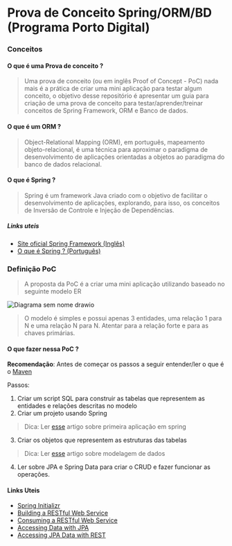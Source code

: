 # Prova de Conceito Spring/ORM/BD (Programa Porto Digital)

### Conceitos

#### O que é uma Prova de conceito ?

> Uma prova de conceito (ou em inglês Proof of Concept - PoC) nada mais é a prática de criar uma mini aplicação para testar algum conceito, o objetivo desse repositório é apresentar um guia para criação de uma prova de conceito para testar/aprender/treinar conceitos de Spring Framework, ORM e Banco de dados.

#### O que é um ORM ?

> Object-Relational Mapping (ORM), em português, mapeamento objeto-relacional, é uma técnica para aproximar o paradigma de desenvolvimento de aplicações orientadas a objetos ao paradigma do banco de dados relacional. 

#### O que é Spring ?

> Spring é um framework Java criado com o objetivo de facilitar o desenvolvimento de aplicações, explorando, para isso, os conceitos de Inversão de Controle e Injeção de Dependências.

##### Links uteis

- [Site oficial Spring Framework (Inglês)](https://spring.io/)
- [O que é Spring ? (Português)](https://www.treinaweb.com.br/blog/o-que-e-o-spring)

### Definição PoC

> A proposta da PoC é a criar uma mini aplicação utilizando baseado no seguinte modelo ER

![Diagrama sem nome drawio](https://user-images.githubusercontent.com/11702372/188249122-068aaeec-cde3-473e-a185-5ab790ebb947.png)

> O modelo é simples e possui apenas 3 entidades, uma relação 1 para N e uma relação N para N. Atentar para a relação forte e para as chaves primárias.

#### O que fazer nessa PoC ?

**Recomendação**: Antes de começar os passos a seguir entender/ler o que é o [Maven](https://www.devmedia.com.br/introducao-ao-maven/25128)

Passos:
1. Criar um script SQL para construir as tabelas que representem as entidades e relações descritas no modelo
2. Criar um projeto usando Spring 

> Dica: Ler [esse](https://dicasdejava.com.br/spring-boot-como-criar-a-estrutura-de-uma-aplicacao-web-do-zero-com-spring-initializr/) artigo sobre primeira aplicação em spring

3. Criar os objetos que representem as estruturas das tabelas 

> Dica: Ler [esse](https://www.devmedia.com.br/modelagem-de-dados-tutorial/20398) artigo sobre modelagem de dados

4. Ler sobre JPA e Spring Data para criar o CRUD e fazer funcionar as operações.



#### Links Uteis

- [Spring Initializr](https://start.spring.io/)
- [Building a RESTful Web Service](https://spring.io/guides/gs/rest-service/)
- [Consuming a RESTful Web Service](https://spring.io/guides/gs/consuming-rest/)
- [Accessing Data with JPA](https://spring.io/guides/gs/accessing-data-jpa/)
- [Accessing JPA Data with REST](https://spring.io/guides/gs/accessing-data-rest/)

